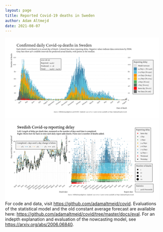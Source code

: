 ```yaml
---
layout: page
title: Reported Covid-19 deaths in Sweden
author: Adam Altmejd
date: 2021-08-07
---
```


![Graph of Swedish Covid-19 deaths with reporting delay.](deaths_lag_sweden_2021-08-07.png "Swedish Covid-19 deaths.")
![Graph of Swedish Covid-19 reporting delay in daily deaths.](lag_trend_sweden_2021-08-07.png "Trend in Swedish Covid-19 mortality reporting delay.")
For code and data, visit <https://github.com/adamaltmejd/covid>.
Evaluations of the statistical model and the old constant average forecast are available here: <https://github.com/adamaltmejd/covid/tree/master/docs/eval>.
For an indepth explanation and evaluation of the nowcasting model, see <https://arxiv.org/abs/2006.06840>.
